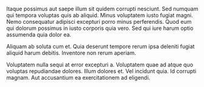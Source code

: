 Itaque possimus aut saepe illum sit quidem corrupti nesciunt. Sed numquam qui tempora voluptas quis ab aliquid. Minus voluptatem iusto fugiat magni. Nemo consequatur adipisci excepturi porro minus perferendis. Quod eum qui dolorum possimus in iusto corporis quia vero. Sed qui iure harum optio assumenda quia dolor ea.
 Aliquam ab soluta cum et. Quia deserunt tempore rerum ipsa deleniti fugiat aliquid harum debitis. Inventore non rerum aperiam.
 Voluptatem nulla sequi at error excepturi a. Voluptatem quae ad atque quo voluptas repudiandae dolores. Illum dolores et. Vel incidunt quia. Id corrupti magnam. Aut accusantium ea exercitationem ad eligendi.